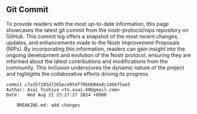 ## Git Commit
To provide readers with the most up-to-date information, this page showcases the latest git commit from the nostr-protocol/nips repository on GitHub. This commit log offers a snapshot of the most recent changes, updates, and enhancements made to the Nostr Improvement Proposals (NIPs). By incorporating this information, readers can gain insight into the ongoing development and evolution of the Nostr protocol, ensuring they are informed about the latest contributions and modifications from the community. This inclusion underscores the dynamic nature of the project and highlights the collaborative efforts driving its progress.

```shell
commit c7a357285d7265ecd95df70bb684a0c14b675ae5
Author: Asai Toshiya <to.asai.60@gmail.com>
Date:   Wed Aug 21 23:27:27 2024 +0900

    BREAKING.md: add changes
```
